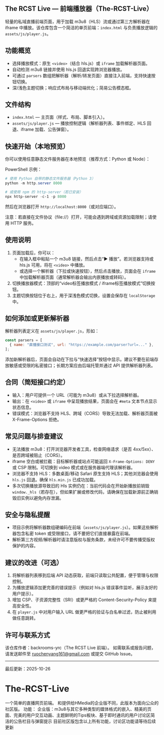 ## The RCST Live — 前端播放器（The-RCST-Live）

轻量的私域直播前端页面，用于加载 m3u8（HLS）流或通过第三方解析器在 iframe 中播放。该仓库包含一个简洁的单页前端：`index.html` 与负责播放逻辑的 `assets/js/player.js`。

## 功能概览

- 选择播放模式：原生 `<video>`（结合 hls.js）或 `iframe` 加载解析器页面。
- 自动检测 m3u8 链接并使用 hls.js 回退实现跨浏览器播放。
- 可通过 `parsers` 数组把解析器（解析/转发页面）直接注入前端，支持快速按钮切换。
- 深/浅色主题切换；响应式布局与移动端优化；简易公告模态框。

## 文件结构

- `index.html` — 主页面（样式、布局、脚本引入）。
- `assets/js/player.js` — 播放控制逻辑（解析器列表、事件绑定、HLS 回退、iframe 加载、公告弹窗）。

## 快速开始（本地预览）

你可以使用任意静态文件服务器在本地预览（推荐方式：Python 或 Node）：

PowerShell 示例：

```powershell
# 使用 Python 自带的静态文件服务器（Python 3）
python -m http.server 8000

# 或使用 npm 的 http-server（若已安装）
npx http-server -c-1 -p 8000
```

然后在浏览器打开 `http://localhost:8000`（或对应端口）。

注意：若直接在文件协议（file://）打开，可能会遇到跨域或资源加载限制；请使用 HTTP 服务。 

## 使用说明

1. 页面加载后，你可以：
   - 在输入框中粘贴一个 m3u8 链接，然后点击“▶ 播放”。若浏览器支持或 hls.js 可用，将在 `<video>` 中播放。
   - 或选择一个解析器（下拉或快速按钮），然后点击播放，页面会在 `iframe` 中加载解析器页面（通常解析器会输出内嵌播放或转码）。
2. 切换播放器模式：顶部的“video标签播放模式 / iframe标签播放模式”切换按钮。
3. 主题切换按钮位于右上，用于深浅色模式切换，设置会保存在 `localStorage` 中。

## 如何添加或更新解析器

解析器列表定义在 `assets/js/player.js`，形如：

```js
const parsers = [
  { name: "直播接口测试", url: "https://example.com/parser?url=..." },
];
```

添加新解析器后，页面会自动在下拉与“快速选择”按钮中显示。建议不要在前端存放敏感或受限的私密接口；长期方案应由后端托管并通过 API 提供解析器列表。

## 合同（简短接口约定）

- 输入：用户可提供一个 URL（可能为 m3u8）或从下拉选择解析器。
- 输出：在 `<video>` 或 `iframe` 中呈现播放结果，页面会在 `#meta` 文本节点显示状态信息。
- 错误模式：浏览器不支持 HLS、跨域（CORS）导致无法加载、解析器页面被 X-Frame-Options 拒绝。

## 常见问题与排查建议

- 无法播放 m3u8：打开浏览器开发者工具，检查网络请求（是否 4xx/5xx）、是否跨域被阻止（CORS）。
- iframe 空白或被拦截：目标解析器或站点可能返回 `X-Frame-Options: DENY` 或 CSP 限制。可切换到 video 模式或在服务器端代理该解析器。
- 浏览器不支持 HLS：多数桌面/移动 Safari 原生支持 HLS；其他浏览器会使用 `hls.js` 回退。确保 `hls.min.js` 已成功加载。
- 多次切换播放源导致旧的 Hls 实例仍在：当前代码会在开始新播放前销毁 `window._hls`（若存在），但如果扩展或修改代码，请确保在加载新源前正确销毁旧实例以避免内存泄漏。

## 安全与隐私提醒

- 项目示例将解析器数组硬编码在前端（`assets/js/player.js`）。如果这些解析器包含私密 token 或受限接口，请不要把它们直接暴露在前端。
- 解析第三方视频/解析器时请注意版权与服务条款，未经许可不要传播受版权保护的内容。

## 建议的改进（可选）

1. 将解析器列表移到后端 API 动态获取，前端只读取公共配置，便于管理与权限控制。
2. 为播放逻辑添加更完善的错误提示（例如对 hls.js 错误事件监听，展示友好的用户提示）。
3. 增加 CSP、子资源完整性（SRI）或更严格的 Content-Security-Policy 来提高安全性。
4. 在 `player.js` 中对用户输入 URL 做更严格的验证与白名单过滤，防止被利用做任意跳转。

## 许可与联系方式

该仓库作者：backrooms-yrc（The RCST Live 前端）。
如需联系或报告问题，请发送邮件至 ruochenyang161@gmail.com 或提交 GitHub Issue。 

---

最后更新：2025-10-26
# The-RCST-Live
一个简单的直播网页前端。
和提供给HMedia的企业版不同，此版本为面向公众的社区版。
功能：
企业版：m3u8与其它多种类型的媒体格式的嵌入、精美的页面、完美的用户交互动画、主题鲜明的Tips板块、基于即时通讯的用户讨论区简洁的公告栏目与弹窗提示
目前社区版包含以上所有功能，讨论区功能请等待后续更新
